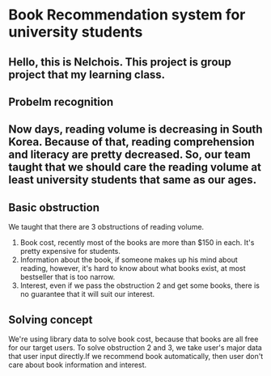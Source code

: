 # Book Recommendation system for university students 

Hello, this is Nelchois.
This project is group project that my learning class.
---
## Probelm recognition
Now days, reading volume is decreasing in South Korea. 
Because of that, reading comprehension and literacy are pretty decreased. 
So, our team taught that we should care the reading volume at least university students that same as our ages.
---
## Basic obstruction
We taught that there are 3 obstructions of reading volume.
1. Book cost, recently most of the books are more than $150 in each. It's pretty expensive for students.
2. Information about the book, if someone makes up his mind about reading, however, it's hard to know about what books exist, at most bestseller that is too narrow.
3. Interest, even if we pass the obstruction 2 and get some books, there is no guarantee that it will suit our interest. 

## Solving concept
We're using library data to solve book cost, because that books are all free for our target users.
To solve obstruction 2 and 3, we take user's major data that user input directly.If we recommend book automatically, then user don't care about book information and interest. 